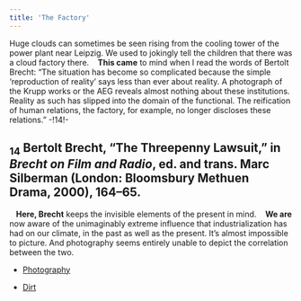 ```yaml
---
title: 'The Factory'
---
```


Huge clouds can sometimes be seen rising from the cooling tower of the power plant near Leipzig. We used to jokingly tell the children that there was a cloud factory there. &nbsp;&nbsp;&nbsp;**This came** to mind when I read the words of Bertolt Brecht: “The situation has become so complicated because the simple ‘reproduction of reality’ says less than ever about reality. A photograph of the Krupp works or the AEG reveals almost nothing about these institutions. Reality as such has slipped into the domain of the functional. The reification of human relations, the factory, for example, no longer discloses these relations.” -!14!-
## <sub class="subscript">**14**</sub> Bertolt Brecht, “The Threepenny Lawsuit,” in _Brecht on Film and Radio_, ed. and trans. Marc Silberman (London: Bloomsbury Methuen Drama, 2000), 164–65.
&nbsp;&nbsp;&nbsp;**Here, Brecht** keeps the invisible elements of the present in mind. &nbsp;&nbsp;&nbsp;**We are** now aware of the unimaginably extreme influence that industrialization has had on our climate, in the past as well as the present. It’s almost impossible to picture. And photography seems entirely unable to depict the correlation between the two.

* [Photography](Photography_en)

* [Dirt](Dirt_en)
